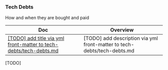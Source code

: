 ### Tech Debts

How and when they are bought and paid

<!-- prettier-ignore-start -->
<!-- start_toc -->
| Doc | Overview |
|--|--|
| [[TODO] add title via yml front-matter to tech-debts/tech-debts.md](/tech-debts/tech-debts.md#readme) | [TODO] add description via yml front-matter to tech-debts/tech-debts.md |
<!-- end_toc -->
<!-- prettier-ignore-end -->

[TODO]